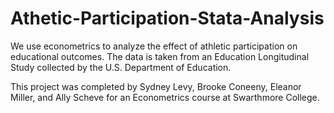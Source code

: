 # Athetic-Participation-Stata-Analysis
We use econometrics to analyze the effect of athletic participation on educational outcomes. 
The data is taken from an Education Longitudinal Study collected by the U.S. Department of Education. 

This project was completed by Sydney Levy, Brooke Coneeny, Eleanor Miller, and Ally Scheve for an Econometrics course at Swarthmore College. 
